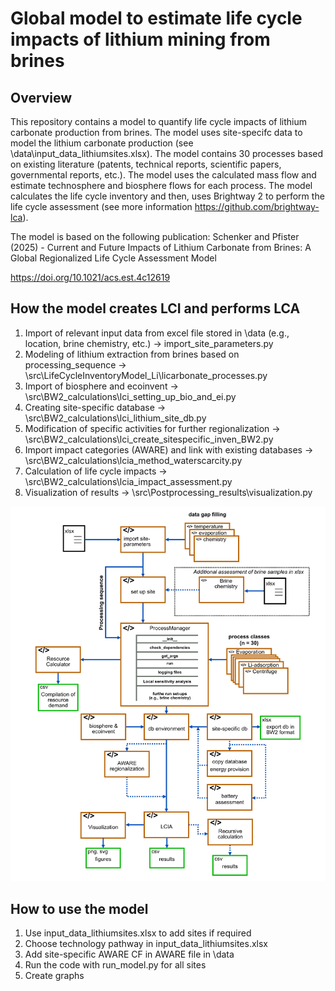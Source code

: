 # Global model to estimate life cycle impacts of lithium mining from brines

## Overview

This repository contains a model to quantify life cycle impacts of lithium carbonate production from brines. The model uses site-specifc data to model the lithium carbonate production 
(see \data\input_data_lithiumsites.xlsx). The model contains 30 processes based on existing literature (patents, technical reports, scientific papers, governmental reports, etc.). 
The model uses the calculated mass flow and estimate technosphere and biosphere flows for each process. 
The model calculates the life cycle inventory and then, uses Brightway 2 to perform the life cycle assessment (see more information https://github.com/brightway-lca). 

The model is based on the following publication: Schenker and Pfister (2025) - Current and Future Impacts of Lithium Carbonate from Brines: A Global Regionalized Life Cycle Assessment Model 

https://doi.org/10.1021/acs.est.4c12619

## How the model creates LCI and performs LCA

1. Import of relevant input data from excel file stored in \data (e.g., location, brine chemistry, etc.) -> import_site_parameters.py
2. Modeling of lithium extraction from brines based on processing_sequence -> \src\LifeCycleInventoryModel_Li\licarbonate_processes.py
3. Import of biosphere and ecoinvent -> \src\BW2_calculations\lci_setting_up_bio_and_ei.py
4. Creating site-specific database -> \src\BW2_calculations\lci_lithium_site_db.py
5. Modification of specific activities for further regionalization -> \src\BW2_calculations\lci_create_sitespecific_inven_BW2.py
6. Import impact categories (AWARE) and link with existing databases -> \src\BW2_calculations\lcia_method_waterscarcity.py
7. Calculation of life cycle impacts -> \src\BW2_calculations\lcia_impact_assessment.py
8. Visualization of results -> \src\Postprocessing_results\visualization.py

![Alt text](data/Overview_of_python_code_SI_16072024.png)

## How to use the model
1. Use input_data_lithiumsites.xlsx to add sites if required
2. Choose technology pathway in input_data_lithiumsites.xlsx
3. Add site-specific AWARE CF in AWARE file in \data
5. Run the code with run_model.py for all sites
6. Create graphs
